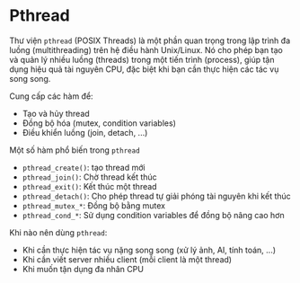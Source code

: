 # Pthread

Thư viện ``pthread`` (POSIX Threads) là một phần quan trọng trong lập trình đa luồng (multithreading) trên hệ điều hành Unix/Linux. Nó cho phép bạn tạo và quản lý nhiều luồng (threads) trong một tiến trình (process), giúp tận dụng hiệu quả tài nguyên CPU, đặc biệt khi bạn cần thực hiện các tác vụ song song.

Cung cấp các hàm để:
- Tạo và hủy thread
- Đồng bộ hóa (mutex, condition variables)
- Điều khiển luồng (join, detach, ...)

Một số hàm phổ biến trong ``pthread``

- ``pthread_create()``: tạo thread mới
- ``pthread_join()``: Chờ thread kết thúc
- ``pthread_exit()``: Kết thúc một thread
- ``pthread_detach()``: Cho phép thread tự giải phóng tài nguyên khi kết thúc
- ``pthread_mutex_*``: Đồng bộ bằng mutex
- ``pthread_cond_*``: Sử dụng condition variables để đồng bộ nâng cao hơn

Khi nào nên dùng ``pthread``:

- Khi cần thực hiện tác vụ nặng song song (xử lý ảnh, AI, tính toán, ...)
- Khi cần viết server nhiều client (mỗi client là một thread)
- Khi muốn tận dụng đa nhân CPU

